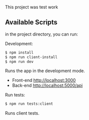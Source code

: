This project was test work

## Available Scripts
in the project directory, you can run:

Development:
```sh
$ npm install
$ npm run client-install
$ npm run dev
```
Runs the app in the development mode.<br>

- Front-end [http://localhost:3000](http://localhost:3000)
- Back-end [http://localhost:5000/api](http://localhost:5000/api)

Run tests:
```sh
$ npm run tests:client
```
Runs client tests.<br>
